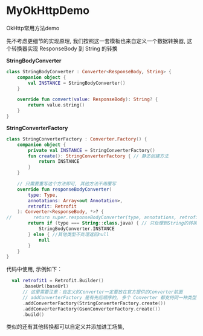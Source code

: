 # MyOkHttpDemo
OkHttp常用方法demo

先不考虑更细节的实现原理, 我们按照这一套模板也来自定义一个数据转换器, 这个转换器实现 ResponseBody 到 String 的转换

**StringBodyConverter**
```kotlin
class StringBodyConverter : Converter<ResponseBody, String> {
    companion object {
        val INSTANCE = StringBodyConverter()
    }

    override fun convert(value: ResponseBody): String? {
        return value.string()
    }
}
```

**StringConverterFactory**
```kotlin
class StringConverterFactory : Converter.Factory() {
    companion object {
        private val INSTANCE = StringConverterFactory()
        fun create(): StringConverterFactory { // 静态创建方法
            return INSTANCE
        }
    }

    // 只需要重写这个方法即可, 其他方法不用覆写
    override fun responseBodyConverter(
        type: Type,
        annotations: Array<out Annotation>,
        retrofit: Retrofit
    ): Converter<ResponseBody, *>? {
//        return super.responseBodyConverter(type, annotations, retrofit)
        return if (type === String::class.java) { // 只处理到String的转换
            StringBodyConverter.INSTANCE
        } else { //其他类型不处理返回null
            null
        }
    }
}
```

代码中使用, 示例如下：
```kotlin
  val retrofit1 = Retrofit.Builder()
      .baseUrl(baseUrl)
      // 这里需要注意：自定义的Converter一定要放在官方提供的Converter前面
      // addConverterFactory 是有先后顺序的, 多个 Converter 都支持同一种类型的转换的话, 只会是第一个生效, 后面源码会分析到
      .addConverterFactory(StringConverterFactory.create())
      .addConverterFactory(GsonConverterFactory.create())
      .build()
```
类似的还有其他转换都可以自定义并添加进工场集,
